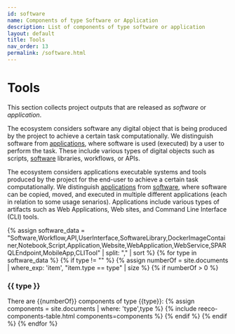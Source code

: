 ```yaml
---
id: software
name: Components of type Software or Application
description: List of components of type software or application
layout: default
title: Tools
nav_order: 13
permalink: /software.html
---
```


# Tools

This section collects project outputs that are released as *software* or *application*.

The ecosystem considers software any digital object that is being produced by the project to achieve a certain task computationally.
We distinguish software from [applications](applications.html), where software is used (executed) by a user to perform the task.
These include various types of digital objects such as scripts, [software](#software) libraries, workflows, or APIs.

The ecosystem considers applications executable systems and tools produced by the project for the end-user to achieve a certain task computationally.
We distinguish [applications](applications.html) from [software](software.html), where software can be copied, moved, and executed in multiple different applications (each in relation to some usage senarios).
Applications include various types of artifacts such as Web Applications, Web sites, and Command Line Interface (CLI) tools.

<div id="chart_container_software"></div>
<script>
anychart.onDocumentReady(function() {
    // set the data
    var data = [
        {x: "Application", value: 1},
        {x: "CLITool", value: 1},
        {x: "DockerImageContainer", value: 1},
        {x: "SPARQLEndpoint", value: 2},
        {x: "Software", value: 8},
        {x: "SoftwareLibrary", value: 2},
        {x: "UserInterface", value: 1},
        {x: "WebApplication", value: 5}
    ];
    // create the chart
    var chart = anychart.pie3d();
    // set the chart title
    // chart.title("Polifonia Project Components by Type");
    // add the data
    chart.data(data);
    // sort elements
    chart.sort("desc");  
    // set legend position
    chart.legend().position("right");
    // set items layout
    chart.legend().itemsLayout("vertical");
    // display the chart in the container
    chart.container('chart_container_software');
    chart.draw();
  });
  </script>


{% assign software_data = "Software,Workflow,API,UserInterface,SoftwareLibrary,DockerImageContainer,Notebook,Script,Application,Website,WebApplication,WebService,SPARQLEndpoint,MobileApp,CLITool" | split: "," | sort %}
{% for type in software_data %}
{% if type != "" %}
{% assign numberOf = site.documents  | where_exp: 'item', "item.type == type" | size %}
{% if numberOf > 0 %}
### {{ type }}

There are {{numberOf}} components of type {{type}}:
	{% assign components =  site.documents  | where: 'type',type %}
	{% include reeco-components-table.html components=components %}
{% endif %}
{% endif %}
{% endfor %}